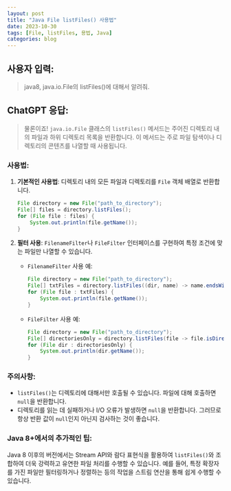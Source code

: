 ```yaml
---
layout: post
title: "Java File listFiles() 사용법"
date: 2023-10-30
tags: [File, listFiles, 용법, Java]
categories: blog
---
```


## 사용자 입력:
> java8, java.io.File의 listFiles()에 대해서 알려줘.

## ChatGPT 응답:
> 물론이죠! `java.io.File` 클래스의 `listFiles()` 메서드는 주어진 디렉토리 내의 파일과 하위 디렉토리 목록을 반환합니다. 이 메서드는 주로 파일 탐색이나 디렉토리의 콘텐츠를 나열할 때 사용됩니다.

### 사용법:

1. **기본적인 사용법**: 디렉토리 내의 모든 파일과 디렉토리를 `File` 객체 배열로 반환합니다.

   ```java
   File directory = new File("path_to_directory");
   File[] files = directory.listFiles();
   for (File file : files) {
       System.out.println(file.getName());
   }
   ```

2. **필터 사용**: `FilenameFilter`나 `FileFilter` 인터페이스를 구현하여 특정 조건에 맞는 파일만 나열할 수 있습니다.

   - `FilenameFilter` 사용 예:

     ```java
     File directory = new File("path_to_directory");
     File[] txtFiles = directory.listFiles((dir, name) -> name.endsWith(".txt"));
     for (File file : txtFiles) {
         System.out.println(file.getName());
     }
     ```

   - `FileFilter` 사용 예:

     ```java
     File directory = new File("path_to_directory");
     File[] directoriesOnly = directory.listFiles(file -> file.isDirectory());
     for (File dir : directoriesOnly) {
         System.out.println(dir.getName());
     }
     ```

### 주의사항:

- `listFiles()`는 디렉토리에 대해서만 호출될 수 있습니다. 파일에 대해 호출하면 `null`을 반환합니다.
- 디렉토리를 읽는 데 실패하거나 I/O 오류가 발생하면 `null`을 반환합니다. 그러므로 항상 반환 값이 `null`인지 아닌지 검사하는 것이 좋습니다.

### Java 8+에서의 추가적인 팁:

Java 8 이후의 버전에서는 Stream API와 람다 표현식을 활용하여 `listFiles()`와 조합하여 더욱 강력하고 유연한 파일 처리를 수행할 수 있습니다. 예를 들어, 특정 확장자를 가진 파일만 필터링하거나 정렬하는 등의 작업을 스트림 연산을 통해 쉽게 수행할 수 있습니다.

